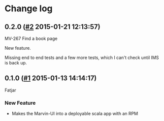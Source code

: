 # Change log

## 0.2.0 ([#2](https://git.mobcastdev.com/Marvin/frontend/pull/2) 2015-01-21 12:13:57)

MV-267 Find a book page

New feature.

Missing end to end tests and a few more tests, which I can't check until IMS is back up.

## 0.1.0 ([#1](https://git.mobcastdev.com/Marvin/frontend/pull/1) 2015-01-13 14:14:17)

Fatjar

### New Feature

- Makes the Marvin-UI into a deployable scala app with an RPM

